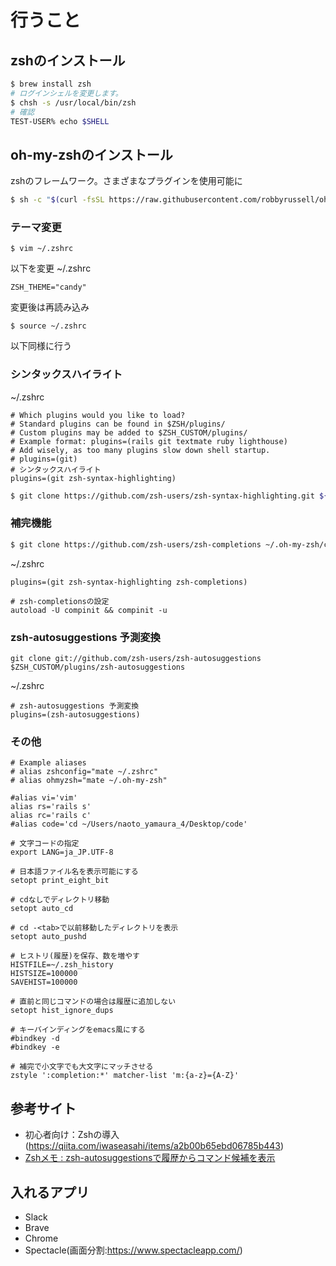 
# 行うこと

## zshのインストール

```sh
$ brew install zsh
# ログインシェルを変更します。
$ chsh -s /usr/local/bin/zsh
# 確認
TEST-USER% echo $SHELL
```

## oh-my-zshのインストール
zshのフレームワーク。さまざまなプラグインを使用可能に

```sh
$ sh -c "$(curl -fsSL https://raw.githubusercontent.com/robbyrussell/oh-my-zsh/master/tools/install.sh)"
```

### テーマ変更

```
$ vim ~/.zshrc
```

以下を変更
~/.zshrc
```
ZSH_THEME="candy"
```

変更後は再読み込み
```
$ source ~/.zshrc
```

以下同様に行う


### シンタックスハイライト

~/.zshrc
```
# Which plugins would you like to load?
# Standard plugins can be found in $ZSH/plugins/
# Custom plugins may be added to $ZSH_CUSTOM/plugins/
# Example format: plugins=(rails git textmate ruby lighthouse)
# Add wisely, as too many plugins slow down shell startup.
# plugins=(git)
# シンタックスハイライト
plugins=(git zsh-syntax-highlighting)
```


```sh
$ git clone https://github.com/zsh-users/zsh-syntax-highlighting.git ${ZSH_CUSTOM:-~/.oh-my-zsh/custom}/plugins/zsh-syntax-highlighting
```

### 補完機能
```sh
$ git clone https://github.com/zsh-users/zsh-completions ~/.oh-my-zsh/custom/plugins/zsh-completions
```

~/.zshrc
```
plugins=(git zsh-syntax-highlighting zsh-completions)

# zsh-completionsの設定
autoload -U compinit && compinit -u
```

### zsh-autosuggestions 予測変換

```
git clone git://github.com/zsh-users/zsh-autosuggestions $ZSH_CUSTOM/plugins/zsh-autosuggestions
```

~/.zshrc
```
# zsh-autosuggestions 予測変換
plugins=(zsh-autosuggestions)
```

### その他

```
# Example aliases
# alias zshconfig="mate ~/.zshrc"
# alias ohmyzsh="mate ~/.oh-my-zsh"

#alias vi='vim'
alias rs='rails s'
alias rc='rails c'
#alias code='cd ~/Users/naoto_yamaura_4/Desktop/code'

# 文字コードの指定
export LANG=ja_JP.UTF-8

# 日本語ファイル名を表示可能にする
setopt print_eight_bit

# cdなしでディレクトリ移動
setopt auto_cd

# cd -<tab>で以前移動したディレクトリを表示
setopt auto_pushd

# ヒストリ(履歴)を保存、数を増やす
HISTFILE=~/.zsh_history
HISTSIZE=100000
SAVEHIST=100000

# 直前と同じコマンドの場合は履歴に追加しない
setopt hist_ignore_dups

# キーバインディングをemacs風にする
#bindkey -d
#bindkey -e

# 補完で小文字でも大文字にマッチさせる
zstyle ':completion:*' matcher-list 'm:{a-z}={A-Z}'

```


## 参考サイト

- 初心者向け：Zshの導入(https://qiita.com/iwaseasahi/items/a2b00b65ebd06785b443)
- [Zshメモ : zsh-autosuggestionsで履歴からコマンド候補を表示](https://wonderwall.hatenablog.com/entry/2016/06/25/222803)



## 入れるアプリ
- Slack
- Brave
- Chrome
- Spectacle(画面分割:https://www.spectacleapp.com/)
